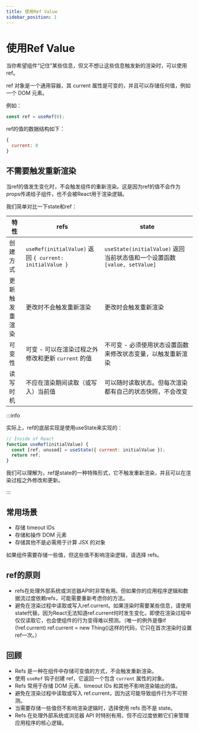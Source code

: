 ```yaml
---
title: 使用Ref Value
sidebar_position: 1
---
```


# 使用Ref Value

当你希望组件“记住”某些信息，但又不想让这些信息触发新的渲染时，可以使用ref。

ref 对象是一个通用容器，其 current 属性是可变的，并且可以存储任何值，例如一个 DOM 元素。

例如：

```jsx
const ref = useRef(0);
```

ref的值的数据结构如下：

```js
{
  current: 0
}
```

## 不需要触发重新渲染

当ref的值发生变化时，不会触发组件的重新渲染。这是因为ref的值不会作为props传递给子组件，也不会被React用于渲染逻辑。

我们简单对比一下state和ref：

| 特性 | refs | state |
|------|------|-------|
| 创建方式 | `useRef(initialValue)` 返回 `{ current: initialValue }` | `useState(initialValue)` 返回当前状态值和一个设置函数 `[value, setValue]` |
| 更新触发重渲染 | 更改时不会触发重新渲染 | 更改时会触发重新渲染 |
| 可变性 | 可变 - 可以在渲染过程之外修改和更新 `current` 的值 | 不可变 - 必须使用状态设置函数来修改状态变量，以触发重新渲染 |
| 读写时机 | 不应在渲染期间读取（或写入）当前值 | 可以随时读取状态。但每次渲染都有自己的状态快照，不会改变 |

:::info

实际上，ref的底层实现是使用useState来实现的：

```js
// Inside of React
function useRef(initialValue) {
  const [ref, unused] = useState({ current: initialValue });
  return ref;
}
```

我们可以理解为，ref是state的一种特殊形式，它不触发重新渲染，并且可以在渲染过程之外修改和更新。

:::

## 常用场景

- 存储 timeout IDs
- 存储和操作 DOM 元素
- 存储其他不是必需用于计算 JSX 的对象

如果组件需要存储一些值，但这些值不影响渲染逻辑，请选择 refs。

## ref的原则

- refs在处理外部系统或浏览器API时非常有用。但如果你的应用程序逻辑和数据流过度依赖refs，可能需要重新考虑你的方法。
- 避免在渲染过程中读取或写入ref.current。如果渲染时需要某些信息，请使用state代替。因为React无法知道ref.current何时发生变化，即使在渲染过程中仅仅读取它，也会使组件的行为变得难以预测。（唯一的例外是像if (!ref.current) ref.current = new Thing()这样的代码，它只在首次渲染时设置ref一次。）

## 回顾

- Refs 是一种在组件中存储可变值的方式，不会触发重新渲染。
- 使用 `useRef` 钩子创建 ref，它返回一个包含 `current` 属性的对象。
- Refs 常用于存储 DOM 元素、timeout IDs 和其他不影响渲染输出的值。
- 避免在渲染过程中读取或写入 ref.current，因为这可能导致组件行为不可预测。
- 当需要存储一些值但不影响渲染逻辑时，选择使用 refs 而不是 state。
- Refs 在处理外部系统或浏览器 API 时特别有用，但不应过度依赖它们来管理应用程序的核心逻辑。
